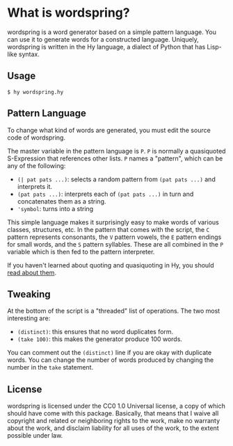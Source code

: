# What is wordspring?
wordspring is a word generator based on a simple pattern language.  You can use it to generate words for a constructed language.  Uniquely, wordspring is written in the Hy language, a dialect of Python that has Lisp-like syntax.

## Usage
    $ hy wordspring.hy

## Pattern Language
To change what kind of words are generated, you must edit the source code of wordspring.

The master variable in the pattern language is `P`.  `P` is normally a quasiquoted S-Expression that references other lists.  `P` names a "pattern", which can be any of the following:

* `(| pat pats ...)`: selects a random pattern from `(pat pats ...)` and interprets it.
* `(pat pats ...)`: interprets each of `(pat pats ...)` in turn and concatenates them as a string.
* `'symbol`: turns into a string

This simple language makes it surprisingly easy to make words of various classes, structures, etc.  In the pattern that comes with the script, the `C` pattern represents consonants, the `V` pattern vowels, the `E` pattern endings for small words, and the `S` pattern syllables.  These are all combined in the `P` variable which is then fed to the pattern interpreter.

If you haven't learned about quoting and quasiquoting in Hy, you should [read about them](http://docs.hylang.org/en/latest/language/api.html#quasiquote).

## Tweaking
At the bottom of the script is a "threaded" list of operations.  The two most interesting are:

* `(distinct)`: this ensures that no word duplicates form.
* `(take 100)`: this makes the generator produce 100 words.

You can comment out the `(distinct)` line if you are okay with duplicate words.  You can change the number of words produced by changing the number in the `take` statement.

## License
wordspring is licensed under the CC0 1.0 Universal license, a copy of which should have come with this package.  Basically, that means that I waive all copyright and related or neighboring rights to the work, make no warranty about the work, and disclaim liability for all uses of the work, to the extent possible under law.
